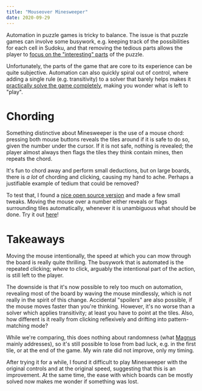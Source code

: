 ```yaml
---
title: "Mouseover Minesweeper"
date: 2020-09-29
---
```


Automation in puzzle games is tricky to balance.
The issue is that puzzle games can involve some busywork, e.g. keeping track of the possibilities for each cell in Sudoku, and that removing the tedious parts allows the player to [focus on the "interesting" parts](https://www.playgoodsudoku.com/) of the puzzle.

Unfortunately, the parts of the game that are core to its experience can be quite subjective.
Automation can also quickly spiral out of control, where adding a single rule (e.g. transitivity) to a solver that barely helps makes it [practically solve the game completely](https://magnushoff.com/articles/minesweeper/), making you wonder what is left to "play".

# Chording

Something distinctive about Minesweeper is the use of a mouse chord: pressing both mouse buttons reveals the tiles around if it is safe to do so, given the number under the cursor.
If it is not safe, nothing is revealed; the player almost always then flags the tiles they think contain mines, then repeats the chord.

It's fun to chord away and perform small deductions, but on large boards, there is _a lot_ of chording and clicking, causing my hand to ache. Perhaps a justifiable example of tedium that could be removed?

To test that, I found a [nice open source version](https://github.com/amyngyn/minesweeper) and made a few small tweaks. Moving the mouse over a number either reveals or flags surrounding tiles automatically, whenever it is unambiguous what should be done. Try it out [here](https://dariusf.github.io/mouseover-minesweeper/)!

# Takeaways

Moving the mouse intentionally, the speed at which you can mow through the board is really quite thrilling.
The busywork that is automated is the repeated clicking; _where_ to click, arguably the intentional part of the action, is still left to the player.

The downside is that it's now possible to rely too much on automation, revealing most of the board by waving the mouse mindlessly, which is not really in the spirit of this change.
Accidental "spoilers" are also possible, if the mouse moves faster than you're thinking.
However, it's no worse than a solver which applies transitivity; at least you have to point at the tiles.
Also, how different is it really from clicking reflexively and drifting into pattern-matching mode?

While we're comparing, this does nothing about randomness (what [Magnus](https://magnushoff.com/articles/minesweeper/) mainly addresses), so it's still possible to lose from bad luck, e.g. in the first tile, or at the end of the game. My win rate did not improve, only my timing.

After trying it for a while, I found it difficult to play Minesweeper with the original controls and at the original speed, suggesting that this is an improvement.
At the same time, the ease with which boards can be mostly solved now makes me wonder if something was lost.
